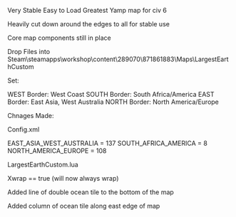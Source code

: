 Very Stable Easy to Load Greatest Yamp map for civ 6

Heavily cut down around the edges to all for stable use

Core map components still in place

Drop Files into Steam\steamapps\workshop\content\289070\871861883\Maps\LargestEarthCustom

Set:

WEST Border: West Coast
SOUTH Border: South Africa/America
EAST Border: East Asia, West Australia
NORTH Border: North America/Europe

Chnages Made:

Config.xml

EAST_ASIA_WEST_AUSTRALIA = 137
SOUTH_AFRICA_AMERICA = 8
NORTH_AMERICA_EUROPE = 108

LargestEarthCustom.lua 

Xwrap == true (will now always wrap)

Added line of double ocean tile to the bottom of the map

Added column of ocean tile along east edge of map
